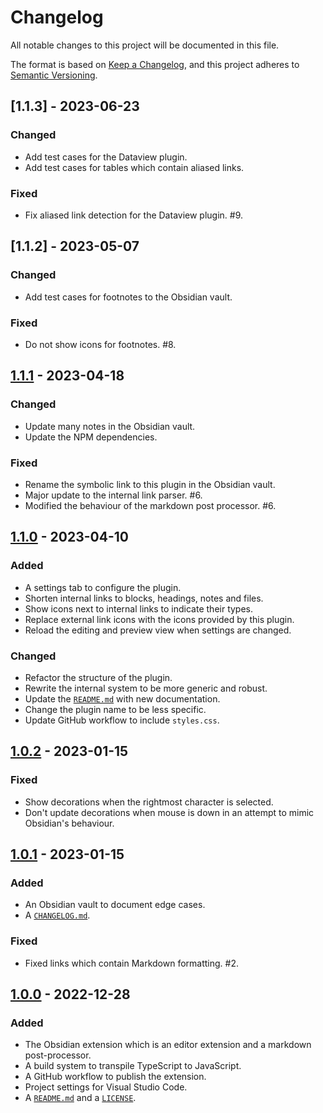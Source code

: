 # Changelog

All notable changes to this project will be documented in this file.

The format is based on [Keep a Changelog](https://keepachangelog.com/en/1.0.0/), and this project adheres to [Semantic Versioning](https://semver.org/spec/v2.0.0.html).

## [1.1.3] - 2023-06-23

### Changed

- Add test cases for the Dataview plugin.
- Add test cases for tables which contain aliased links.

### Fixed

- Fix aliased link detection for the Dataview plugin. #9.

## [1.1.2] - 2023-05-07

### Changed

- Add test cases for footnotes to the Obsidian vault.

### Fixed

- Do not show icons for footnotes. #8.

## [1.1.1] - 2023-04-18

### Changed

- Update many notes in the Obsidian vault.
- Update the NPM dependencies.

### Fixed

- Rename the symbolic link to this plugin in the Obsidian vault.
- Major update to the internal link parser. #6.
- Modified the behaviour of the markdown post processor. #6.

## [1.1.0] - 2023-04-10

### Added

- A settings tab to configure the plugin.
- Shorten internal links to blocks, headings, notes and files.
- Show icons next to internal links to indicate their types.
- Replace external link icons with the icons provided by this plugin.
- Reload the editing and preview view when settings are changed.

### Changed

- Refactor the structure of the plugin.
- Rewrite the internal system to be more generic and robust.
- Update the [`README.md`](./README.md) with new documentation.
- Change the plugin name to be less specific.
- Update GitHub workflow to include `styles.css`.

## [1.0.2] - 2023-01-15

### Fixed

- Show decorations when the rightmost character is selected.
- Don't update decorations when mouse is down in an attempt to mimic Obsidian's behaviour.

## [1.0.1] - 2023-01-15

### Added

- An Obsidian vault to document edge cases.
- A [`CHANGELOG.md`](./CHANGELOG.md).

### Fixed

- Fixed links which contain Markdown formatting. #2.

## [1.0.0] - 2022-12-28

### Added

- The Obsidian extension which is an editor extension and a markdown post-processor.
- A build system to transpile TypeScript to JavaScript.
- A GitHub workflow to publish the extension.
- Project settings for Visual Studio Code.
- A [`README.md`](./README.md) and a [`LICENSE`](./LICENSE).

[1.1.1]: https://github.com/scottwillmoore/obsidian-short-internal-links-to-headings/releases/tag/v1.1.1
[1.1.0]: https://github.com/scottwillmoore/obsidian-short-internal-links-to-headings/releases/tag/v1.1.0
[1.0.2]: https://github.com/scottwillmoore/obsidian-short-internal-links-to-headings/releases/tag/v1.0.2
[1.0.1]: https://github.com/scottwillmoore/obsidian-short-internal-links-to-headings/releases/tag/v1.0.1
[1.0.0]: https://github.com/scottwillmoore/obsidian-short-internal-links-to-headings/releases/tag/v1.0.0
